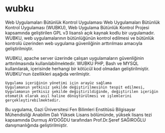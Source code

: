 # wubku
Web Uygulamaları Bütünlük Kontrol Uygulaması
Web Uygulamaları Bütünlük Kontrol Uygulaması (WUBKU), Web Uygulama Bütünlük Kontrol Projesi kapsamında geliştirilen GPL v3 lisanslı açık kaynak kodlu bir uygulamadır. WUBKU, web uygulamalarının bütünlüğünün kontrol edilmesi ve bütünlük kontrolü üzerinden web uygulama güvenliğinin arttırılması amacıyla geliştirilmiştir.

WUBKU, apache server üzerinde çalışan uygulamaların güvenliğinin arttırılmasında kullanılabilmektedir. WUBKU PHP, Bash ve MYSQL kullanılarak, içerisinde herhangi bir kötücül kod olmadan geliştirilmiştir. WUBKU'nun özellikleri aşağıda verilmiştir.

    Uygulama içeriğinin yönetimi için arayüz sağlama
    Uygulamanın yetkisiz şekilde değiştirilmesinin tespit edilmesi,
    Uygulamanın yetkisiz şekilde değiştirildiğinde, değiştirilen içeriğin otomatik olarak asıl haline dönüştürülmesi ve işlemlerini gerçekleştirebilmektedir.

Bu uygulama, Gazi Üniversitesi Fen Bilimleri Enstitüsü Bilgisayar Mühendisliği Anabilim Dalı Yüksek Lisans bölümünde, yüksek lisans tezi kapsamında Durmuş AYDOĞDU tarafından Prof.Dr.Şeref SAĞIROĞLU danışmanlığında geliştirilmiştir. 
